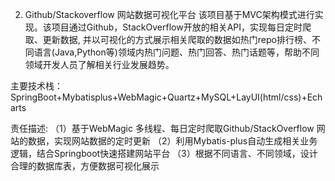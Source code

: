 2.	Github/Stackoverflow 网站数据可视化平台
        该项目基于MVC架构模式进行实现。该项目通过Github，StackOverflow开放的相关API，实现每日定时爬取、更新数据, 并以可视化的方式展示相关爬取的数据如热门repo排行榜、不同语言(Java,Python等)领域内热门问题、热门回答、热门话题等，帮助不同领域开发人员了解相关行业发展趋势。

主要技术栈：
      SpringBoot+Mybatisplus+WebMagic+Quartz+MySQL+LayUI(html/css)+Echarts

责任描述:
（1）基于WebMagic 多线程、每日定时爬取Github/StackOverflow 网站的数据，实现网站数据的定时更新
（2）利用Mybatis-plus自动生成相关业务逻辑，结合Springboot快速搭建网站平台
（3）根据不同语言、不同领域，设计合理的数据库表，方便数据可视化展示
